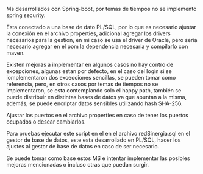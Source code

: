 Ms desarrollados con Spring-boot, por temas de tiempos no se implemento spring security.

Esta conectado a una base de dato PL/SQL, por lo que es necesario ajustar la conexión en el archivo properties, adicional agregar los drivers necesarios para la gestion, en mi caso se usa el driver de Oracle, pero sería necesario agregar en el pom la dependencia necesaria y compilarlo con maven.

Existen mejoras a implementar en algunos casos no hay contro de excepciones, algunas estan por defecto,  en el caso del login si se iomplementaron dos exceociones sencillas, se pueden tomar como referencia, pero, en otros casos por temas de tiempos no se implementaron, se esta contemplando solo el happy path, también se puede distribuir en distintas bases de datos ya que apuntan a la misma, además, se puede encriptar datos sensibles utilizando hash SHA-256.

Ajustar los puertos en el archivo properties en caso de tener los puertos ocupados o desear cambiarlos.

Para pruebas ejecutar este script en el  en el archivo redSinergia.sql en el gestor de base de datos, este esta desarrollado en PL/SQL, hacer los ajustes al gestor de base de datos en caso de ser necesario.

Se puede tomar como base estos MS e intentar implementar las posibles mejoras mencionadas o incluso otras que puedan surgir.
